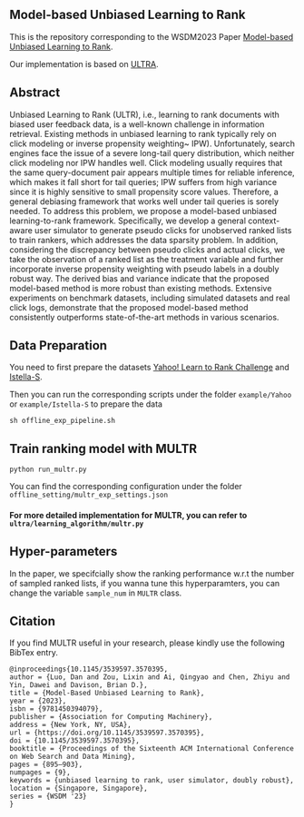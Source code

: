 ## Model-based Unbiased Learning to Rank
This is the repository corresponding to the WSDM2023 Paper [Model-based Unbiased Learning to Rank](https://arxiv.org/pdf/2207.11785.pdf).

Our implementation is based on [ULTRA](https://github.com/ULTR-Community/ULTRA_pytorch/).


## Abstract
Unbiased Learning to Rank (ULTR), i.e., learning to rank documents with biased user feedback data, is a well-known challenge in information retrieval. Existing methods in unbiased learning to rank typically rely on click modeling or inverse propensity weighting~ IPW). Unfortunately, search engines face the issue of a severe long-tail query distribution, which neither click modeling nor IPW handles well. Click modeling usually requires that the same query-document pair appears multiple times for reliable inference, which makes it fall short for tail queries; IPW suffers from high variance since it is highly sensitive to small propensity score values. Therefore, a general debiasing framework that works well under tail queries is sorely needed. To address this problem, we propose a model-based unbiased learning-to-rank framework. Specifically, we develop a general context-aware user simulator to generate pseudo clicks for unobserved ranked lists to train rankers, which addresses the data sparsity problem. In addition, considering the discrepancy between pseudo clicks and actual clicks, we take the observation of a ranked list as the treatment variable and further incorporate inverse propensity weighting with pseudo labels in a doubly robust way. The derived bias and variance indicate that the proposed model-based method is more robust than existing methods. Extensive experiments on benchmark datasets, including simulated datasets and real click logs, demonstrate that the proposed model-based method consistently outperforms state-of-the-art methods in various scenarios. 

## Data Preparation
You need to first prepare the datasets [Yahoo! Learn to Rank Challenge](https://webscope.sandbox.yahoo.com/) and 
[Istella-S](http://quickrank.isti.cnr.it/istella-dataset/). 

Then you can run the corresponding scripts under the folder `example/Yahoo` or `example/Istella-S` to prepare the data
```
sh offline_exp_pipeline.sh 
```

## Train ranking model with MULTR
```
python run_multr.py
```

You can find the corresponding configuration under the folder `offline_setting/multr_exp_settings.json`

#### For more detailed implementation for MULTR, you can refer to `ultra/learning_algorithm/multr.py`

## Hyper-parameters

In the paper, we specifcially show the ranking performance w.r.t the number of sampled ranked lists, if you wanna tune 
this hyperparamters, you can change the variable `sample_num` in `MULTR` class.

## Citation

If you find MULTR useful in your research, please kindly use the following BibTex entry.

```
@inproceedings{10.1145/3539597.3570395,
author = {Luo, Dan and Zou, Lixin and Ai, Qingyao and Chen, Zhiyu and Yin, Dawei and Davison, Brian D.},
title = {Model-Based Unbiased Learning to Rank},
year = {2023},
isbn = {9781450394079},
publisher = {Association for Computing Machinery},
address = {New York, NY, USA},
url = {https://doi.org/10.1145/3539597.3570395},
doi = {10.1145/3539597.3570395},
booktitle = {Proceedings of the Sixteenth ACM International Conference on Web Search and Data Mining},
pages = {895–903},
numpages = {9},
keywords = {unbiased learning to rank, user simulator, doubly robust},
location = {Singapore, Singapore},
series = {WSDM '23}
}
```
